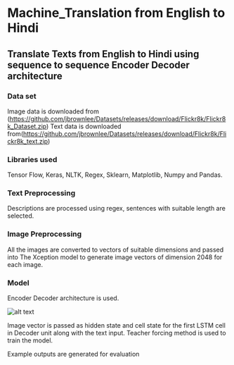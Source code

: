 # Machine_Translation from English to Hindi
## Translate Texts from English to Hindi using sequence to sequence Encoder Decoder architecture ##
### Data set ###
Image data is downloaded from (https://github.com/jbrownlee/Datasets/releases/download/Flickr8k/Flickr8k_Dataset.zip)
Text data is downloaded from(https://github.com/jbrownlee/Datasets/releases/download/Flickr8k/Flickr8k_text.zip)

### Libraries used ###
Tensor Flow, Keras, NLTK, Regex, Sklearn, Matplotlib, Numpy and Pandas.

### Text Preprocessing ###
Descriptions are processed using regex, sentences with suitable length are selected.

### Image Preprocessing ###
All the images are converted to vectors of suitable dimensions and passed into The Xception model to generate image vectors of dimension 2048 for each image.

### Model ###
Encoder Decoder architecture is used.

![alt text](https://miro.medium.com/max/1400/1*R4Qho2dWtzUYYAGAWsAi6Q.gif)
 
Image vector is passed as hidden state and cell state for the first LSTM cell in Decoder unit along with the text input.
Teacher forcing method is used to train the model. 

Example outputs are generated for evaluation

